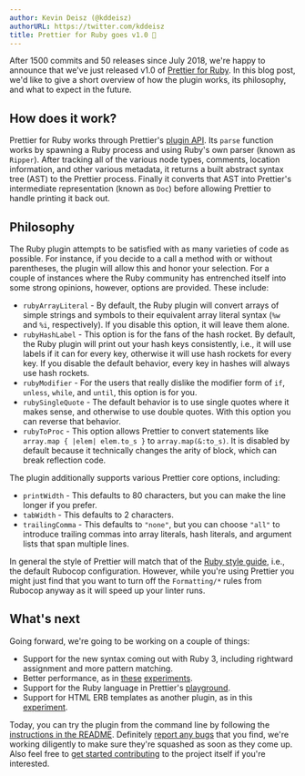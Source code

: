 ```yaml
---
author: Kevin Deisz (@kddeisz)
authorURL: https://twitter.com/kddeisz
title: Prettier for Ruby goes v1.0 🎉
---
```


After 1500 commits and 50 releases since July 2018, we're happy to announce that we've just released v1.0 of [Prettier for Ruby](https://github.com/prettier/plugin-ruby). In this blog post, we'd like to give a short overview of how the plugin works, its philosophy, and what to expect in the future.

<!--truncate-->

## How does it work?

Prettier for Ruby works through Prettier's [plugin API](https://prettier.io/docs/en/plugins.html). Its `parse` function works by spawning a Ruby process and using Ruby's own parser (known as `Ripper`). After tracking all of the various node types, comments, location information, and other various metadata, it returns a built abstract syntax tree (AST) to the Prettier process. Finally it converts that AST into Prettier's intermediate representation (known as `Doc`) before allowing Prettier to handle printing it back out.

## Philosophy

The Ruby plugin attempts to be satisfied with as many varieties of code as possible. For instance, if you decide to a call a method with or without parentheses, the plugin will allow this and honor your selection. For a couple of instances where the Ruby community has entrenched itself into some strong opinions, however, options are provided. These include:

- `rubyArrayLiteral` - By default, the Ruby plugin will convert arrays of simple strings and symbols to their equivalent array literal syntax (`%w` and `%i`, respectively). If you disable this option, it will leave them alone.
- `rubyHashLabel` - This option is for the fans of the hash rocket. By default, the Ruby plugin will print out your hash keys consistently, i.e., it will use labels if it can for every key, otherwise it will use hash rockets for every key. If you disable the default behavior, every key in hashes will always use hash rockets.
- `rubyModifier` - For the users that really dislike the modifier form of `if`, `unless`, `while`, and `until`, this option is for you.
- `rubySingleQuote` - The default behavior is to use single quotes where it makes sense, and otherwise to use double quotes. With this option you can reverse that behavior.
- `rubyToProc` - This option allows Prettier to convert statements like `array.map { |elem| elem.to_s }` to `array.map(&:to_s)`. It is disabled by default because it technically changes the arity of block, which can break reflection code.

The plugin additionally supports various Prettier core options, including:

- `printWidth` - This defaults to 80 characters, but you can make the line longer if you prefer.
- `tabWidth` - This defaults to 2 characters.
- `trailingComma` - This defaults to `"none"`, but you can choose `"all"` to introduce trailing commas into array literals, hash literals, and argument lists that span multiple lines.

In general the style of Prettier will match that of the [Ruby style guide](https://github.com/rubocop-hq/ruby-style-guide), i.e., the default Rubocop configuration. However, while you're using Prettier you might just find that you want to turn off the `Formatting/*` rules from Rubocop anyway as it will speed up your linter runs.

## What's next

Going forward, we're going to be working on a couple of things:

- Support for the new syntax coming out with Ruby 3, including rightward assignment and more pattern matching.
- Better performance, as in [these](https://github.com/kddeisz/libdoc) [experiments](https://github.com/prettier/plugin-ruby/pull/512).
- Support for the Ruby language in Prettier's [playground](https://prettier.io/playground/).
- Support for HTML ERB templates as another plugin, as in this [experiment](https://github.com/prettier/plugin-ruby/compare/erb).

Today, you can try the plugin from the command line by following the [instructions in the README](https://github.com/prettier/plugin-ruby#getting-started). Definitely [report any bugs](https://github.com/prettier/plugin-ruby/issues) that you find, we're working diligently to make sure they're squashed as soon as they come up. Also feel free to [get started contributing](https://github.com/prettier/plugin-ruby/blob/master/CONTRIBUTING.md) to the project itself if you're interested.

